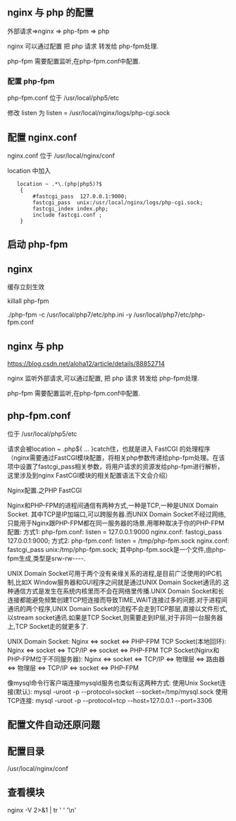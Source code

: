 ## nginx 与 php 的配置

外部请求=>nginx => php-fpm => php 

nginx 可以通过配置 把 php 请求 转发给 php-fpm处理. 

php-fpm 需要配置监听,在php-fpm.conf中配置.

### 配置 php-fpm

php-fpm.conf 位于 /usr/local/php5/etc

修改 listen 为 listen = /usr/local/nginx/logs/php-cgi.sock

## 配置 nginx.conf

nginx.conf 位于 /usr/local/nginx/conf

location 中加入

       location ~ .*\.(php|php5)?$
        {
        	#fastcgi_pass  127.0.0.1:9000;
         	fastcgi_pass  unix:/usr/local/nginx/logs/php-cgi.sock;
         	fastcgi_index index.php;
         	include fastcgi.conf ;
        }

## 启动 php-fpm



## nginx

缓存立刻生效

killall php-fpm

./php-fpm -c /usr/local/php7/etc/php.ini -y /usr/local/php7/etc/php-fpm.conf

## nginx 与 php

https://blog.csdn.net/aloha12/article/details/88852714

nginx 监听外部请求,可以通过配置, 把 php 请求 转发给 php-fpm处理. 

php-fpm 需要配置监听,在php-fpm.conf中配置.

## php-fpm.conf

位于 /usr/local/php5/etc


请求会被location ~ \.php${ ... }catch住，也就是进入 FastCGI 的处理程序（nginx需要通过FastCGI模块配置，将相关php参数传递给php-fpm处理。在该项中设置了fastcgi_pass相关参数，将用户请求的资源发给php-fpm进行解析，这里涉及到nginx FastCGI模块的相关配置语法下文会介绍）


Nginx配置.之PHP FastCGI

Nginx和PHP-FPM的进程间通信有两种方式,一种是TCP,一种是UNIX Domain Socket.
其中TCP是IP加端口,可以跨服务器.而UNIX Domain Socket不经过网络,只能用于Nginx跟PHP-FPM都在同一服务器的场景.用哪种取决于你的PHP-FPM配置:
方式1:
php-fpm.conf: listen = 127.0.0.1:9000
nginx.conf: fastcgi_pass 127.0.0.1:9000;
方式2:
php-fpm.conf: listen = /tmp/php-fpm.sock
nginx.conf: fastcgi_pass unix:/tmp/php-fpm.sock;
其中php-fpm.sock是一个文件,由php-fpm生成,类型是srw-rw----.

UNIX Domain Socket可用于两个没有亲缘关系的进程,是目前广泛使用的IPC机制,比如X Window服务器和GUI程序之间就是通过UNIX Domain Socket通讯的.这种通信方式是发生在系统内核里而不会在网络里传播.UNIX Domain Socket和长连接都能避免频繁创建TCP短连接而导致TIME_WAIT连接过多的问题.对于进程间通讯的两个程序,UNIX Domain Socket的流程不会走到TCP那层,直接以文件形式,以stream socket通讯.如果是TCP Socket,则需要走到IP层,对于非同一台服务器上,TCP Socket走的就更多了.

UNIX Domain Socket:
Nginx <=> socket <=> PHP-FPM
TCP Socket(本地回环):
Nginx <=> socket <=> TCP/IP <=> socket <=> PHP-FPM
TCP Socket(Nginx和PHP-FPM位于不同服务器):
Nginx <=> socket <=> TCP/IP <=> 物理层 <=> 路由器 <=> 物理层 <=> TCP/IP <=> socket <=> PHP-FPM

像mysql命令行客户端连接mysqld服务也类似有这两种方式:
使用Unix Socket连接(默认):
mysql -uroot -p --protocol=socket --socket=/tmp/mysql.sock
使用TCP连接:
mysql -uroot -p --protocol=tcp --host=127.0.0.1 --port=3306

## 配置文件自动还原问题

## 配置目录

/usr/local/nginx/conf

## 查看模块

 nginx -V 2>&1 | tr ' ' '\n'
